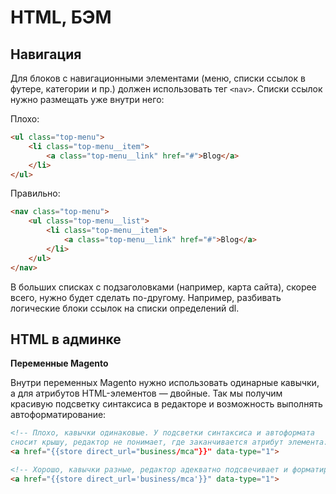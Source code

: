# HTML, БЭМ

## Навигация
Для блоков с навигационными элементами (меню, списки ссылок в футере, категории и пр.) должен использовать тег `<nav>`. Списки ссылок нужно размещать уже внутри него:

Плохо:

```html
<ul class="top-menu">
    <li class="top-menu__item">
        <a class="top-menu__link" href="#">Blog</a>
    </li>
</ul>
```

Правильно:

```html
<nav class="top-menu">
    <ul class="top-menu__list">
        <li class="top-menu__item">
            <a class="top-menu__link" href="#">Blog</a>
        </li>
    </ul>
</nav>
```

В больших списках с подзаголовками (например, карта сайта), скорее всего, нужно будет сделать по-другому. Например, разбивать логические блоки ссылок на списки определений dl.

## HTML в админке

**Переменные Magento**

Внутри переменных Magento нужно использовать одинарные кавычки, а для атрибутов HTML-элементов — двойные. Так мы получим красивую подсветку синтаксиса в редакторе и возможность выполнять автоформатирование:

```html
<!-- Плохо, кавычки одинаковые. У подсветки синтаксиса и автоформата
сносит крышу, редактор не понимает, где заканчивается атрибут элемента: -->
<a href="{{store direct_url="business/mca"}}" data-type="1">

<!-- Хорошо, кавычки разные, редактор адекватно подсвечивает и форматирует код: -->
<a href="{{store direct_url='business/mca'}}" data-type="1">
```
